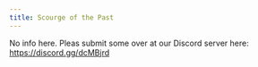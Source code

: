 ```yaml
---
title: Scourge of the Past
---
```


No info here. Pleas submit some over at our Discord server here: https://discord.gg/dcMBjrd
